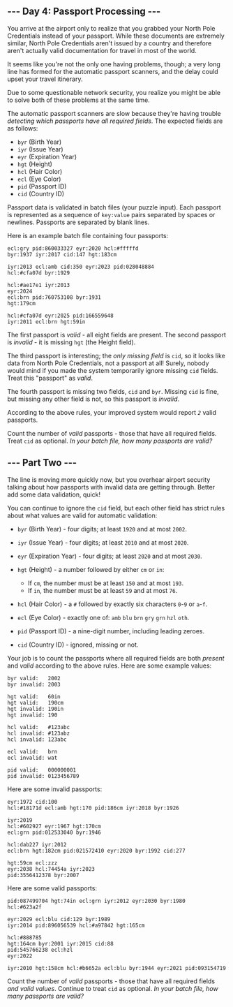 ## --- Day 4: Passport Processing ---

You arrive at the airport only to realize that you grabbed your North Pole Credentials instead of your passport. While these documents are extremely similar, North Pole Credentials aren't issued by a country and therefore aren't actually valid documentation for travel in most of the world.

It seems like you're not the only one having problems, though; a very long line has formed for the automatic passport scanners, and the delay could upset your travel itinerary.

Due to some questionable network security, you realize you might be able to solve both of these problems at the same time.

The automatic passport scanners are slow because they're having trouble _detecting which passports have all required fields_. The expected fields are as follows:

*   `` byr `` (Birth Year)
*   `` iyr `` (Issue Year)
*   `` eyr `` (Expiration Year)
*   `` hgt `` (Height)
*   `` hcl `` (Hair Color)
*   `` ecl `` (Eye Color)
*   `` pid `` (Passport ID)
*   `` cid `` (Country ID)

Passport data is validated in batch files (your puzzle input). Each passport is represented as a sequence of `` key:value `` pairs separated by spaces or newlines. Passports are separated by blank lines.

Here is an example batch file containing four passports:

    ecl:gry pid:860033327 eyr:2020 hcl:#fffffd
    byr:1937 iyr:2017 cid:147 hgt:183cm
    
    iyr:2013 ecl:amb cid:350 eyr:2023 pid:028048884
    hcl:#cfa07d byr:1929
    
    hcl:#ae17e1 iyr:2013
    eyr:2024
    ecl:brn pid:760753108 byr:1931
    hgt:179cm
    
    hcl:#cfa07d eyr:2025 pid:166559648
    iyr:2011 ecl:brn hgt:59in

The first passport is _valid_ - all eight fields are present. The second passport is _invalid_ - it is missing `` hgt `` (the Height field).

The third passport is interesting; the _only missing field_ is `` cid ``, so it looks like data from North Pole Credentials, not a passport at all! Surely, nobody would mind if you made the system temporarily ignore missing `` cid `` fields. Treat this "passport" as _valid_.

The fourth passport is missing two fields, `` cid `` and `` byr ``. Missing `` cid `` is fine, but missing any other field is not, so this passport is _invalid_.

According to the above rules, your improved system would report <code><em>2</em></code> valid passports.

Count the number of _valid_ passports - those that have all required fields. Treat `` cid `` as optional. _In your batch file, how many passports are valid?_

## --- Part Two ---

The line is moving more quickly now, but you overhear airport security talking about how passports with invalid data are getting through. Better add some data validation, quick!

You can continue to ignore the `` cid `` field, but each other field has <span title="GLORY TO ARSTOTZKA">strict rules</span> about what values are valid for automatic validation:

*   `` byr `` (Birth Year) - four digits; at least `` 1920 `` and at most `` 2002 ``.
*   `` iyr `` (Issue Year) - four digits; at least `` 2010 `` and at most `` 2020 ``.
*   `` eyr `` (Expiration Year) - four digits; at least `` 2020 `` and at most `` 2030 ``.
*   `` hgt `` (Height) - a number followed by either `` cm `` or `` in ``: 
    
    *   If `` cm ``, the number must be at least `` 150 `` and at most `` 193 ``.
    *   If `` in ``, the number must be at least `` 59 `` and at most `` 76 ``.
    
    
    
*   `` hcl `` (Hair Color) - a `` # `` followed by exactly six characters `` 0 ``-`` 9 `` or `` a ``-`` f ``.
*   `` ecl `` (Eye Color) - exactly one of: `` amb `` `` blu `` `` brn `` `` gry `` `` grn `` `` hzl `` `` oth ``.
*   `` pid `` (Passport ID) - a nine-digit number, including leading zeroes.
*   `` cid `` (Country ID) - ignored, missing or not.

Your job is to count the passports where all required fields are both _present_ and _valid_ according to the above rules. Here are some example values:

    byr valid:   2002
    byr invalid: 2003
    
    hgt valid:   60in
    hgt valid:   190cm
    hgt invalid: 190in
    hgt invalid: 190
    
    hcl valid:   #123abc
    hcl invalid: #123abz
    hcl invalid: 123abc
    
    ecl valid:   brn
    ecl invalid: wat
    
    pid valid:   000000001
    pid invalid: 0123456789

Here are some invalid passports:

    eyr:1972 cid:100
    hcl:#18171d ecl:amb hgt:170 pid:186cm iyr:2018 byr:1926
    
    iyr:2019
    hcl:#602927 eyr:1967 hgt:170cm
    ecl:grn pid:012533040 byr:1946
    
    hcl:dab227 iyr:2012
    ecl:brn hgt:182cm pid:021572410 eyr:2020 byr:1992 cid:277
    
    hgt:59cm ecl:zzz
    eyr:2038 hcl:74454a iyr:2023
    pid:3556412378 byr:2007

Here are some valid passports:

    pid:087499704 hgt:74in ecl:grn iyr:2012 eyr:2030 byr:1980
    hcl:#623a2f
    
    eyr:2029 ecl:blu cid:129 byr:1989
    iyr:2014 pid:896056539 hcl:#a97842 hgt:165cm
    
    hcl:#888785
    hgt:164cm byr:2001 iyr:2015 cid:88
    pid:545766238 ecl:hzl
    eyr:2022
    
    iyr:2010 hgt:158cm hcl:#b6652a ecl:blu byr:1944 eyr:2021 pid:093154719

Count the number of _valid_ passports - those that have all required fields _and valid values_. Continue to treat `` cid `` as optional. _In your batch file, how many passports are valid?_